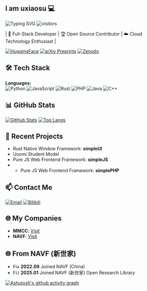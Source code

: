 ## I am uxiaosu 💻

![Typing SVG](https://readme-typing-svg.demolab.com/?lines=Scienceknows+no+bounds.+科学永无止境;Full-Stack+Developer&width=400&height=40&color=007BFF&speed=40&loop=true)
![visitors](https://visitor-badge.glitch.me/badge?page_id=jwenjian.visitor-badge)

| 🔭 Full-Stack Developer | 🏆 Open Source Contributor | ☁️ Cloud Technology Enthusiast |

[![HuggingFace](https://img.shields.io/badge/-HuggingFace-FF6600?style=flat-square&logo=huggingface&logoColor=white)](https://huggingface.co/Uoomi-ai) [![arXiv Preprints](https://img.shields.io/badge/-arXiv-232323?style=flat-square&logo=arxiv&logoColor=white)](https://arxiv.org/yourprofile) [![Zenodo](https://img.shields.io/badge/-Zenodo-232323?style=flat-square&logo=zenodo&logoColor=white)](https://zenodo.org/communities/nvaf/records?q=&l=list&p=1&s=10&sort=newest)
## 🛠 Tech Stack

**Languages:**  
![Python](https://img.shields.io/badge/-Python-3776AB?style=flat-square&logo=python&logoColor=white) ![JavaScript](https://img.shields.io/badge/-JavaScript-F7DF1E?style=flat-square&logo=javascript&logoColor=black) ![Rust](https://img.shields.io/badge/-Rust-000000?style=flat-square&logo=rust&logoColor=white) ![PHP](https://img.shields.io/badge/-PHP-777BB4?style=flat-square&logo=php&logoColor=white) ![Java](https://img.shields.io/badge/-Java-ED8B00?style=flat-square&logo=java&logoColor=white) ![C++](https://img.shields.io/badge/C%2B%2B-00599C.svg?logo=c%2B%2B&logoColor=white)

## 📊 GitHub Stats

[![GitHub Stats](https://github-readme-stats.vercel.app/api?username=uxiaosu&show_icons=true&theme=&langs_count=10)](https://github.com/uxiaosu) [![Top Langs](https://github-readme-stats.vercel.app/api/top-langs/?username=uxiaosu&layout=compact&theme=&langs_count=10)](https://github.com/uxiaosu)

## 🌱 Recent Projects

- Rust Native Window Framework: **simpleUI**  
- Uoomi Student Model  
- Pure JS Web Frontend Framework: **simpleJS**
- - Pure JS Web Frontend Framework: **simplePHP**

## 📫 Contact Me

 [![Email](https://img.shields.io/badge/-Email-D14836?style=flat-square&logo=gmail&logoColor=white)](mailto:luxiaosu@foxmail.com)  [![Bilibili](https://img.shields.io/badge/-Bilibili-00A1D6?style=flat-square&logo=bilibili&logoColor=white)](https://space.bilibili.com/1504380151?spm_id_from=333.337.0.0)

## 🌐 My Companies

- **MMCC**: [Visit](https://yourcompany.com)  
- **NAVF**: [Visit](https://yourcompany.com)

## 🌐 From NAVF (新世家)

- <img src="https://upload.wikimedia.org/wikipedia/commons/f/fa/Flag_of_the_People%27s_Republic_of_China.svg" width="20" height="13" alt="Flag of China"> **2022.09** Joined NAVF (China)  
- <img src="https://upload.wikimedia.org/wikipedia/commons/b/b7/Flag_of_Europe.svg" width="20" height="13" alt="EU Flag"> **2025.01** Joined NAVF (新世家) Open Research Library

[![Ashutosh's github activity graph](https://github-readme-activity-graph.vercel.app/graph?username=uxiaosu&theme=green)](https://github.com/ashutosh00710/github-readme-activity-graph)
